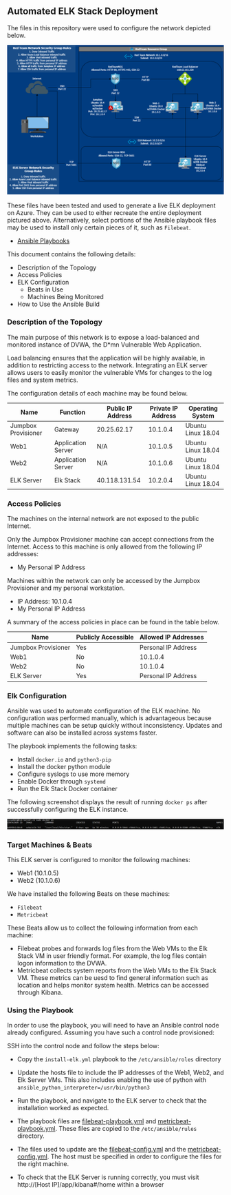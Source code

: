 ## Automated ELK Stack Deployment

The files in this repository were used to configure the network depicted below.

![Elk Network Diagram](https://github.com/Nhiwins/Elk-Stack-Project/blob/main/Images/Elk%20Stack%20Diagram.png)

These files have been tested and used to generate a live ELK deployment on Azure. They can be used to either recreate the entire deployment pictured above. Alternatively, select portions of the Ansible playbook files may be used to install only certain pieces of it, such as `Filebeat`.

  - [Ansible Playbooks](https://github.com/Nhiwins/Elk-Stack-Project/tree/main/Ansible)

This document contains the following details:
- Description of the Topology
- Access Policies
- ELK Configuration
  - Beats in Use
  - Machines Being Monitored
- How to Use the Ansible Build


### Description of the Topology

The main purpose of this network is to expose a load-balanced and monitored instance of DVWA, the D*mn Vulnerable Web Application.

Load balancing ensures that the application will be highly available, in addition to restricting access to the network.
Integrating an ELK server allows users to easily monitor the vulnerable VMs for changes to the log files and system metrics.

The configuration details of each machine may be found below.

| Name                | Function           | Public IP Address | Private IP Address | Operating System   |
|---------------------|--------------------|-------------------|--------------------|--------------------|
| Jumpbox Provisioner | Gateway            | 20.25.62.17       | 10.1.0.4           | Ubuntu Linux 18.04 |
| Web1                | Application Server | N/A               | 10.1.0.5           | Ubuntu Linux 18.04 |
| Web2                | Application Server | N/A               | 10.1.0.6           | Ubuntu Linux 18.04 |
| ELK Server          | Elk Stack          | 40.118.131.54     | 10.2.0.4           | Ubuntu Linux 18.04 |

### Access Policies

The machines on the internal network are not exposed to the public Internet. 

Only the Jumpbox Provisioner machine can accept connections from the Internet. Access to this machine is only allowed from the following IP addresses:
- My Personal IP Address

Machines within the network can only be accessed by the Jumpbox Provisioner and my personal workstation.
- IP Address: 10.1.0.4
- My Personal IP Address

A summary of the access policies in place can be found in the table below.

| Name                | Publicly Accessible | Allowed IP Addresses |
|---------------------|---------------------|----------------------|
| Jumpbox Provisioner | Yes                 | Personal IP Address  |
| Web1                | No                  | 10.1.0.4             |
| Web2                | No                  | 10.1.0.4             |
| ELK Server          | Yes                 | Personal IP Address  |

### Elk Configuration

Ansible was used to automate configuration of the ELK machine. No configuration was performed manually, which is advantageous because multiple machines can be setup quickly without inconsistency. Updates and software can also be installed across systems faster.

The playbook implements the following tasks:
- Install `docker.io` and `python3-pip`
- Install the docker python module
- Configure syslogs to use more memory
- Enable Docker through `systemd`
- Run the Elk Stack Docker container

The following screenshot displays the result of running `docker ps` after successfully configuring the ELK instance.

![Elk Container Running](https://github.com/Nhiwins/Elk-Stack-Project/blob/main/Images/Elk%20Container%20Running.PNG)

### Target Machines & Beats
This ELK server is configured to monitor the following machines:
- Web1 (10.1.0.5)
- Web2 (10.1.0.6)

We have installed the following Beats on these machines:
- `Filebeat`
- `Metricbeat`

These Beats allow us to collect the following information from each machine:
- Filebeat probes and forwards log files from the Web VMs to the Elk Stack VM in user friendly format. For example, the log files contain logon information to the DVWA.
- Metricbeat collects system reports from the Web VMs to the Elk Stack VM. These metrics can be uesd to find general information such as location and helps monitor system health. Metrics can be accessed through Kibana.

### Using the Playbook
In order to use the playbook, you will need to have an Ansible control node already configured. Assuming you have such a control node provisioned: 

SSH into the control node and follow the steps below:
- Copy the `install-elk.yml` playbook to the `/etc/ansible/roles` directory
- Update the hosts file to include the IP addresses of the Web1, Web2, and Elk Server VMs. This also includes enabling the use of python with `ansible_python_interpreter=/usr/bin/python3`
- Run the playbook, and navigate to the ELK server to check that the installation worked as expected.

- The playbook files are [filebeat-playbook.yml](https://github.com/Nhiwins/Elk-Stack-Project/blob/main/Ansible/filebeat-playbook.yml) and [metricbeat-playbook.yml](https://github.com/Nhiwins/Elk-Stack-Project/blob/main/Ansible/metricbeat-playbook.yml). These files are copied to the `/etc/ansible/rules` directory.

- The files used to update are the [filebeat-config.yml](https://github.com/Nhiwins/Elk-Stack-Project/blob/main/Ansible/Config%20Files/filebeat-config.yml) and the [metricbeat-config.yml](https://github.com/Nhiwins/Elk-Stack-Project/blob/main/Ansible/Config%20Files/metricbeat-config.yml). The host must be specified in order to configure the files for the right machine.

- To check that the ELK Server is running correctly, you must visit http://[Host IP]/app/kibana#/home within a browser
